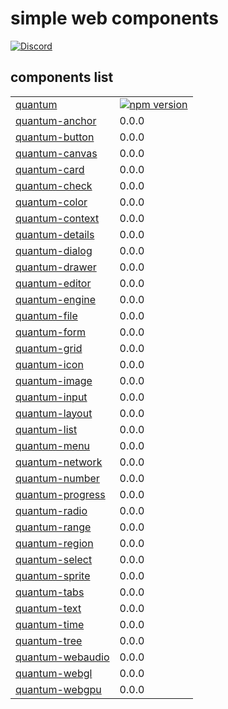 # simple web components

[![Discord](https://img.shields.io/discord/714863701802352671.svg?label=&logo=discord&logoColor=ffffff&color=7389D8&labelColor=6A7EC2)](https://discord.gg/enBATx9)

## components list

|                                                                      |         |
|----------------------------------------------------------------------|---------|
| [quantum](https://github.com/javascribble/quantum)                   | [![npm version](https://badge.fury.io/js/quantum.svg)](//npmjs.com/package/quantum) |
| [quantum-anchor](https://github.com/javascribble/quantum-anchor)     | 0.0.0   |
| [quantum-button](https://github.com/javascribble/quantum-button)     | 0.0.0   |
| [quantum-canvas](https://github.com/javascribble/quantum-canvas)     | 0.0.0   |
| [quantum-card](https://github.com/javascribble/quantum-card)         | 0.0.0   |
| [quantum-check](https://github.com/javascribble/quantum-check)       | 0.0.0   |
| [quantum-color](https://github.com/javascribble/quantum-color)       | 0.0.0   |
| [quantum-context](https://github.com/javascribble/quantum-context)   | 0.0.0   |
| [quantum-details](https://github.com/javascribble/quantum-details)   | 0.0.0   |
| [quantum-dialog](https://github.com/javascribble/quantum-dialog)     | 0.0.0   |
| [quantum-drawer](https://github.com/javascribble/quantum-drawer)     | 0.0.0   |
| [quantum-editor](https://github.com/javascribble/quantum-editor)     | 0.0.0   |
| [quantum-engine](https://github.com/javascribble/quantum-engine)     | 0.0.0   |
| [quantum-file](https://github.com/javascribble/quantum-file)         | 0.0.0   |
| [quantum-form](https://github.com/javascribble/quantum-form)         | 0.0.0   |
| [quantum-grid](https://github.com/javascribble/quantum-grid)         | 0.0.0   |
| [quantum-icon](https://github.com/javascribble/quantum-icon)         | 0.0.0   |
| [quantum-image](https://github.com/javascribble/quantum-image)       | 0.0.0   |
| [quantum-input](https://github.com/javascribble/quantum-input)       | 0.0.0   |
| [quantum-layout](https://github.com/javascribble/quantum-layout)     | 0.0.0   |
| [quantum-list](https://github.com/javascribble/quantum-list)         | 0.0.0   |
| [quantum-menu](https://github.com/javascribble/quantum-menu)         | 0.0.0   |
| [quantum-network](https://github.com/javascribble/quantum-network)   | 0.0.0   |
| [quantum-number](https://github.com/javascribble/quantum-number)     | 0.0.0   |
| [quantum-progress](https://github.com/javascribble/quantum-progress) | 0.0.0   |
| [quantum-radio](https://github.com/javascribble/quantum-radio)       | 0.0.0   |
| [quantum-range](https://github.com/javascribble/quantum-range)       | 0.0.0   |
| [quantum-region](https://github.com/javascribble/quantum-region)     | 0.0.0   |
| [quantum-select](https://github.com/javascribble/quantum-select)     | 0.0.0   |
| [quantum-sprite](https://github.com/javascribble/quantum-sprite)     | 0.0.0   |
| [quantum-tabs](https://github.com/javascribble/quantum-tabs)         | 0.0.0   |
| [quantum-text](https://github.com/javascribble/quantum-text)         | 0.0.0   |
| [quantum-time](https://github.com/javascribble/quantum-time)         | 0.0.0   |
| [quantum-tree](https://github.com/javascribble/quantum-tree)         | 0.0.0   |
| [quantum-webaudio](https://github.com/javascribble/quantum-webaudio) | 0.0.0   |
| [quantum-webgl](https://github.com/javascribble/quantum-webgl)       | 0.0.0   |
| [quantum-webgpu](https://github.com/javascribble/quantum-webgpu)     | 0.0.0   |